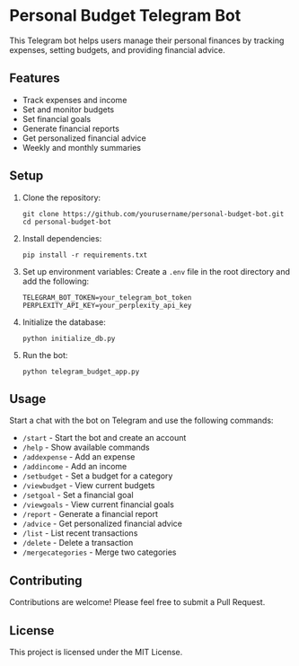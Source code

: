 # Personal Budget Telegram Bot

This Telegram bot helps users manage their personal finances by tracking expenses, setting budgets, and providing financial advice.

## Features

- Track expenses and income
- Set and monitor budgets
- Set financial goals
- Generate financial reports
- Get personalized financial advice
- Weekly and monthly summaries

## Setup

1. Clone the repository:
   ```
   git clone https://github.com/yourusername/personal-budget-bot.git
   cd personal-budget-bot
   ```

2. Install dependencies:
   ```
   pip install -r requirements.txt
   ```

3. Set up environment variables:
   Create a `.env` file in the root directory and add the following:
   ```
   TELEGRAM_BOT_TOKEN=your_telegram_bot_token
   PERPLEXITY_API_KEY=your_perplexity_api_key
   ```

4. Initialize the database:
   ```
   python initialize_db.py
   ```

5. Run the bot:
   ```
   python telegram_budget_app.py
   ```

## Usage

Start a chat with the bot on Telegram and use the following commands:

- `/start` - Start the bot and create an account
- `/help` - Show available commands
- `/addexpense` - Add an expense
- `/addincome` - Add an income
- `/setbudget` - Set a budget for a category
- `/viewbudget` - View current budgets
- `/setgoal` - Set a financial goal
- `/viewgoals` - View current financial goals
- `/report` - Generate a financial report
- `/advice` - Get personalized financial advice
- `/list` - List recent transactions
- `/delete` - Delete a transaction
- `/mergecategories` - Merge two categories

## Contributing

Contributions are welcome! Please feel free to submit a Pull Request.

## License

This project is licensed under the MIT License.